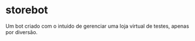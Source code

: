 # storebot
Um bot criado com o intuido de gerenciar uma loja virtual de testes, apenas por diversão.

